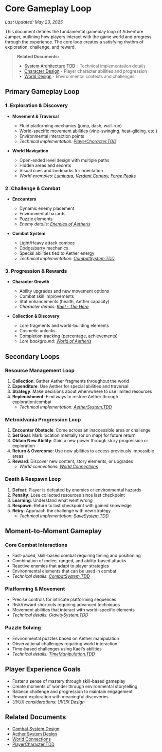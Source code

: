 # Core Gameplay Loop
*Last Updated: May 23, 2025*

This document defines the fundamental gameplay loop of Adventure Jumper, outlining how players interact with the game world and progress through the experience. The core loop creates a satisfying rhythm of exploration, challenge, and reward.

> **Related Documents:**
> - [System Architecture TDD](../../02_Technical_Design/TDD/SystemArchitecture.TDD.md) - Technical implementation details
> - [Character Design](../Characters/01-main-character.md) - Player character abilities and progression
> - [World Design](../Worlds/) - Environmental contexts and challenges

## Primary Gameplay Loop

### 1. Exploration & Discovery
- **Movement & Traversal**
  - Fluid platforming mechanics (jump, dash, wall-run)
  - World-specific movement abilities (vine-swinging, heat-gliding, etc.)
  - Environmental interaction points
  - *Technical implementation: [PlayerCharacter.TDD](../../02_Technical_Design/TDD/PlayerCharacter.TDD.md)*

- **World Navigation**
  - Open-ended level design with multiple paths
  - Hidden areas and secrets
  - Visual cues and landmarks for orientation
  - *World examples: [Luminara](../Worlds/01-luminara-hub.md), [Verdant Canopy](../Worlds/02-verdant-canopy.md), [Forge Peaks](../Worlds/03-forge-peaks.md)*

### 2. Challenge & Combat
- **Encounters**
  - Dynamic enemy placement
  - Environmental hazards
  - Puzzle elements
  - *Enemy details: [Enemies of Aetheris](../Characters/03-enemies.md)*

- **Combat System**
  - Light/Heavy attack combos
  - Dodge/parry mechanics
  - Special abilities tied to Aether energy
  - *Technical implementation: [CombatSystem.TDD](../../02_Technical_Design/TDD/CombatSystem.TDD.md)*

### 3. Progression & Rewards
- **Character Growth**
  - Ability upgrades and new movement options
  - Combat skill improvements
  - Stat enhancements (health, Aether capacity)
  - *Character details: [Kael - The Hero](../Characters/01-main-character.md#progression)*

- **Collection & Discovery**
  - Lore fragments and world-building elements
  - Cosmetic unlocks
  - Completion tracking (percentage, achievements)
  - *Lore background: [World of Aetheris](../Lore/01-world-overview.md)*

## Secondary Loops

### Resource Management Loop
1. **Collection**: Gather Aether fragments throughout the world
2. **Expenditure**: Use Aether for special abilities and traversal
3. **Strategy**: Make decisions about when/where to use limited resources
4. **Replenishment**: Find ways to restore Aether through exploration/combat
   - *Technical implementation: [AetherSystem.TDD](../../02_Technical_Design/TDD/AetherSystem.TDD.md)*

### Metroidvania Progression Loop
1. **Encounter Obstacle**: Come across an inaccessible area or challenge
2. **Set Goal**: Mark location mentally (or on map) for future return
3. **Obtain New Ability**: Gain a new power through story progression or exploration
4. **Return & Overcome**: Use new abilities to access previously impossible areas
5. **Reward**: Discover new content, story elements, or upgrades
   - *World connections: [World Connections](../Worlds/00-World-Connections.md#progression-flow)*

### Death & Respawn Loop
1. **Defeat**: Player is defeated by enemies or environmental hazards
2. **Penalty**: Lose collected resources since last checkpoint
3. **Learning**: Understand what went wrong
4. **Respawn**: Return to last checkpoint with gained knowledge
5. **Retry**: Approach the challenge with new strategy
   - *Technical implementation: [SaveSystem.TDD](../../02_Technical_Design/TDD/SaveSystem.TDD.md)*

## Moment-to-Moment Gameplay

### Core Combat Interactions
- Fast-paced, skill-based combat requiring timing and positioning
- Combination of melee, ranged, and ability-based attacks
- Reactive enemies that adapt to player strategies
- Environmental elements that can be used in combat
- *Technical details: [CombatSystem.TDD](../../02_Technical_Design/TDD/CombatSystem.TDD.md)*

### Platforming & Movement
- Precise controls for intricate platforming sequences
- Risk/reward shortcuts requiring advanced techniques
- Movement abilities that interact with world-specific elements
- *Technical details: [GravitySystem.TDD](../../02_Technical_Design/TDD/GravitySystem.TDD.md)*

### Puzzle Solving
- Environmental puzzles based on Aether manipulation
- Observational challenges requiring world interaction
- Time-based challenges using Kael's abilities
- *Technical details: [TimeManipulation.TDD](../../02_Technical_Design/TDD/TimeManipulation.TDD.md)*

## Player Experience Goals
- Foster a sense of mastery through skill-based gameplay
- Create moments of wonder through environmental storytelling
- Balance challenge and progression to maintain engagement
- Reward exploration with meaningful discoveries
- *UI/UX considerations: [UI/UX Design](../UI_UX_Design/README.md)*

## Related Documents
- [Combat System Design](CombatSystem_Design.md)
- [Aether System Design](AetherSystem_Design.md)
- [World Connections](../Worlds/00-World-Connections.md)
- [PlayerCharacter.TDD](../../02_Technical_Design/TDD/PlayerCharacter.TDD.md)
